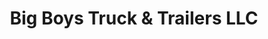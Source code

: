 ---
title: "Big Boys Truck & Trailers LLC"
url: /amarillo/big-boys-truck-and-trailers-llc/
shop: car parts
---